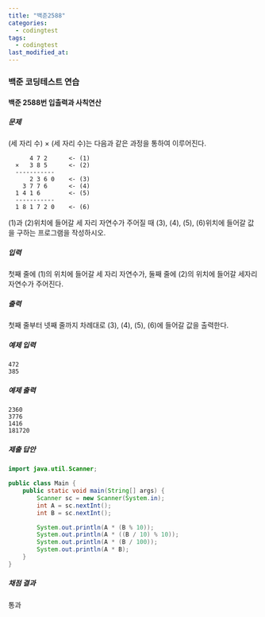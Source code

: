 ```yaml
---
title: "백준2588"
categories:
  - codingtest
tags:
  - codingtest
last_modified_at:
---
```


### 백준 코딩테스트 연습

#### 백준 2588번 입출력과 사칙연산

##### 문제
(세 자리 수) × (세 자리 수)는 다음과 같은 과정을 통하여 이루어진다.
```plaintext
      4 7 2      <- (1)
  ×   3 8 5      <- (2)
  -----------
      2 3 6 0    <- (3)
    3 7 7 6      <- (4)
  1 4 1 6        <- (5)
  -----------
  1 8 1 7 2 0    <- (6)
```
(1)과 (2)위치에 들어갈 세 자리 자연수가 주어질 때 (3), (4), (5), (6)위치에 들어갈 값을 구하는 프로그램을 작성하시오.

##### 입력
첫째 줄에 (1)의 위치에 들어갈 세 자리 자연수가, 둘째 줄에 (2)의 위치에 들어갈 세자리 자연수가 주어진다.

##### 출력
첫째 줄부터 넷째 줄까지 차례대로 (3), (4), (5), (6)에 들어갈 값을 출력한다.

##### 예제 입력
```plaintext
472
385
```

##### 예제 출력
```plaintext
2360
3776
1416
181720
```

##### 제출 답안
```java
import java.util.Scanner;

public class Main {
    public static void main(String[] args) {
        Scanner sc = new Scanner(System.in);
        int A = sc.nextInt();
        int B = sc.nextInt();

        System.out.println(A * (B % 10));
        System.out.println(A * ((B / 10) % 10));
        System.out.println(A * (B / 100));
        System.out.println(A * B);
    }
}
```

##### 채점 결과
통과
